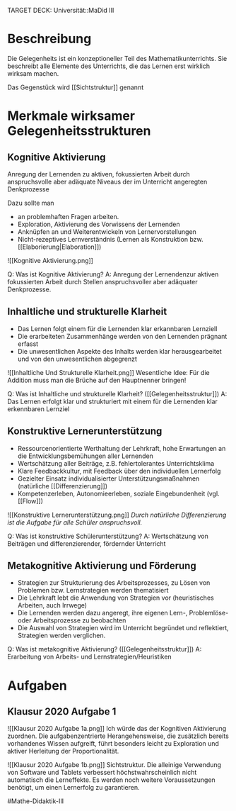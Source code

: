 TARGET DECK: Universität::MaDid III


# Beschreibung
Die Gelegenheits ist ein konzeptioneller Teil des Mathematikunterrichts. Sie beschreibt alle Elemente des Unterrichts, die das Lernen erst wirklich wirksam machen.

Das Gegenstück wird [[Sichtstruktur]] genannt


# Merkmale wirksamer Gelegenheitsstrukturen
## Kognitive Aktivierung
Anregung der Lernenden zu aktiven, fokussierten Arbeit durch anspruchsvolle aber adäquate Niveaus der im Unterricht angeregten Denkprozesse

Dazu sollte man
- an problemhaften Fragen arbeiten.
- Exploration, Aktivierung des Vorwissens der Lernenden
- Anknüpfen an und Weiterentwickeln von Lernervorstellungen
- Nicht-rezeptives Lernverständnis (Lernen als Konstruktion bzw. [[Elaborierung|Elaboration]])

![[Kognitive Aktivierung.png]]

Q: Was ist Kognitive Aktivierung?
A: Anregung der Lernendenzur aktiven fokussierten Arbeit durch Stellen anspruchsvoller aber adäquater Denkprozesse.
<!--ID: 1645260974203-->


## Inhaltliche und strukturelle Klarheit
- Das Lernen folgt einem für die Lernenden klar erkannbaren Lernziell
- Die erarbeiteten Zusammenhänge werden von den Lernenden prägnant erfasst
- Die unwesentlichen Aspekte des Inhalts werden klar herausgearbeitet und von den unwesentlichen abgegrenzt

![[Inhaltliche Und Strukturelle Klarheit.png]]
Wesentliche Idee: Für die Addition muss man die Brüche auf den Hauptnenner bringen!

Q: Was ist Inhaltliche und strukturelle Klarheit? ([[Gelegenheitsstruktur]])
A: Das Lernen erfolgt klar und strukturiert mit einem für die Lernenden klar erkennbaren Lernziel   
<!--ID: 1645260974350-->


## Konstruktive Lernerunterstützung
- Ressourcenorientierte Werthaltung der Lehrkraft, hohe Erwartungen an die Entwicklungsbemühungen aller Lernenden
- Wertschätzung aller Beiträge, z.B. fehlertolerantes Unterrichtsklima
- Klare Feedbackkultur, mit Feedback über den individuellen Lernerfolg
- Gezielter Einsatz individualisierter Unterstützungsmaßnahmen (natürliche [[Differenzierung]])
- Kompetenzerleben, Autonomieerleben, soziale Eingebundenheit (vgl. [[Flow]])

![[Konstruktive Lernerunterstützung.png]]
*Durch natürliche Differenzierung ist die Aufgabe für alle Schüler anspruchsvoll.*

Q: Was ist konstruktive Schülerunterstützung?
A: Wertschätzung von Beiträgen und differenzierender, fördernder Unterricht
<!--ID: 1645260974491-->


## Metakognitive Aktivierung und Förderung
- Strategien zur Strukturierung des Arbeitsprozesses, zu Lösen von Problemen bzw. Lernstrategien werden thematisiert
- Die Lehrkraft lebt die Anwendung von Strategien vor (heuristisches Arbeiten, auch Irrwege)
- Die Lernenden werden dazu angeregt, ihre eigenen Lern-, Problemlöse- oder Arbeitsprozesse zu beobachten
- Die Auswahl von Strategien wird im Unterricht begründet und reflektiert, Strategien werden verglichen.

Q: Was ist metakognitive Aktivierung? ([[Gelegenheitsstruktur]])
A: Erarbeitung von Arbeits- und Lernstrategien/Heuristiken
<!--ID: 1645260974633-->


# Aufgaben
## Klausur 2020 Aufgabe 1
![[Klausur 2020 Aufgabe 1a.png]]
Ich würde das der Kognitiven Aktivierung zuordnen. Die aufgabenzentrierte Herangehensweise, die zusätzlich bereits vorhandenes Wissen aufgreift, führt besonders leicht zu Exploration und aktiver Herleitung der Proportionalität.

![[Klausur 2020 Aufgabe 1b.png]]
Sichtstruktur.
Die alleinige Verwendung von Software und Tablets verbessert höchstwahrscheinlich nicht automatisch die Lerneffekte. Es werden noch weitere Voraussetzungen benötigt, um einen Lernerfolg zu garantieren.







#Mathe-Didaktik-III 